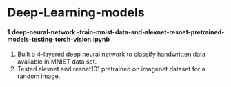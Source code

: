 # Deep-Learning-models
#### 1.deep-neural-network -train-mnist-data-and-alexnet-resnet-pretrained-models-testing-torch-vision.ipynb
1. Built a 4-layered deep neural network to classify handwritten data available in MNIST data set.
2. Tested alexnet and resnet101 pretrained on imagenet dataset for a random image.

